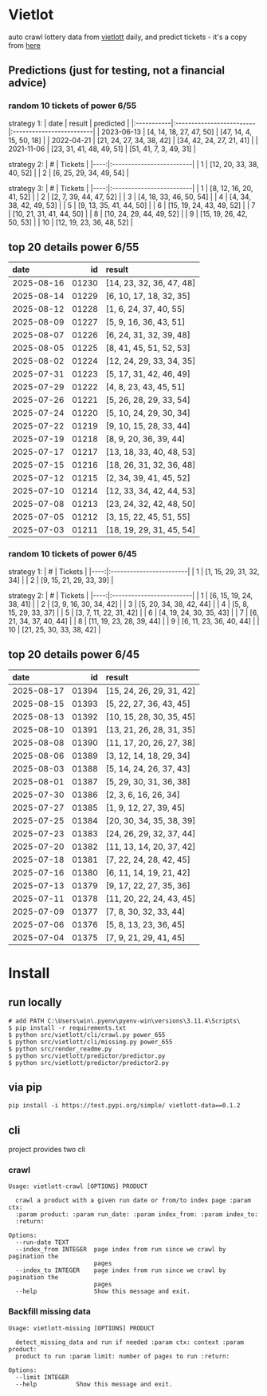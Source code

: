 # Vietlot
auto crawl lottery data from [vietlott](https://vietlott.vn) daily, and predict tickets - it's a copy from [here](https://github.com/vietvudanh/vietlott-data)
## Predictions (just for testing, not a financial advice)
### random 10 tickets of power 6/55

strategy 1:
| date       | result                   | predicted                |
|:-----------|:-------------------------|:-------------------------|
| 2023-06-13 | [4, 14, 18, 27, 47, 50]  | [47, 14, 4, 15, 50, 18]  |
| 2022-04-21 | [21, 24, 27, 34, 38, 42] | [34, 42, 24, 27, 21, 41] |
| 2021-11-06 | [23, 31, 41, 48, 49, 51] | [51, 41, 7, 3, 49, 31]   |

strategy 2:
|   # | Tickets                  |
|----:|:-------------------------|
|   1 | [12, 20, 33, 38, 40, 52] |
|   2 | [6, 25, 29, 34, 49, 54]  |

strategy 3:
|   # | Tickets                  |
|----:|:-------------------------|
|   1 | [8, 12, 16, 20, 41, 52]  |
|   2 | [2, 7, 39, 44, 47, 52]   |
|   3 | [4, 18, 33, 46, 50, 54]  |
|   4 | [4, 34, 38, 42, 49, 53]  |
|   5 | [9, 13, 35, 41, 44, 50]  |
|   6 | [15, 19, 24, 43, 49, 52] |
|   7 | [10, 21, 31, 41, 44, 50] |
|   8 | [10, 24, 29, 44, 49, 52] |
|   9 | [15, 19, 26, 42, 50, 53] |
|  10 | [12, 19, 23, 36, 48, 52] |

## top 20 details power 6/55
| date       |    id | result                   |
|:-----------|------:|:-------------------------|
| 2025-08-16 | 01230 | [14, 23, 32, 36, 47, 48] |
| 2025-08-14 | 01229 | [6, 10, 17, 18, 32, 35]  |
| 2025-08-12 | 01228 | [1, 6, 24, 37, 40, 55]   |
| 2025-08-09 | 01227 | [5, 9, 16, 36, 43, 51]   |
| 2025-08-07 | 01226 | [6, 24, 31, 32, 39, 48]  |
| 2025-08-05 | 01225 | [8, 41, 45, 51, 52, 53]  |
| 2025-08-02 | 01224 | [12, 24, 29, 33, 34, 35] |
| 2025-07-31 | 01223 | [5, 17, 31, 42, 46, 49]  |
| 2025-07-29 | 01222 | [4, 8, 23, 43, 45, 51]   |
| 2025-07-26 | 01221 | [5, 26, 28, 29, 33, 54]  |
| 2025-07-24 | 01220 | [5, 10, 24, 29, 30, 34]  |
| 2025-07-22 | 01219 | [9, 10, 15, 28, 33, 44]  |
| 2025-07-19 | 01218 | [8, 9, 20, 36, 39, 44]   |
| 2025-07-17 | 01217 | [13, 18, 33, 40, 48, 53] |
| 2025-07-15 | 01216 | [18, 26, 31, 32, 36, 48] |
| 2025-07-12 | 01215 | [2, 34, 39, 41, 45, 52]  |
| 2025-07-10 | 01214 | [12, 33, 34, 42, 44, 53] |
| 2025-07-08 | 01213 | [23, 24, 32, 42, 48, 50] |
| 2025-07-05 | 01212 | [3, 15, 22, 45, 51, 55]  |
| 2025-07-03 | 01211 | [18, 19, 29, 31, 45, 54] |

### random 10 tickets of power 6/45

strategy 1:
|   # | Tickets                 |
|----:|:------------------------|
|   1 | [1, 15, 29, 31, 32, 34] |
|   2 | [9, 15, 21, 29, 33, 39] |

strategy 2:
|   # | Tickets                  |
|----:|:-------------------------|
|   1 | [6, 15, 19, 24, 38, 41]  |
|   2 | [3, 9, 16, 30, 34, 42]   |
|   3 | [5, 20, 34, 38, 42, 44]  |
|   4 | [5, 8, 15, 29, 33, 37]   |
|   5 | [3, 7, 11, 22, 31, 42]   |
|   6 | [4, 19, 24, 30, 35, 43]  |
|   7 | [6, 21, 34, 37, 40, 44]  |
|   8 | [11, 19, 23, 28, 39, 44] |
|   9 | [6, 11, 23, 36, 40, 44]  |
|  10 | [21, 25, 30, 33, 38, 42] |

## top 20 details power 6/45
| date       |    id | result                   |
|:-----------|------:|:-------------------------|
| 2025-08-17 | 01394 | [15, 24, 26, 29, 31, 42] |
| 2025-08-15 | 01393 | [5, 22, 27, 36, 43, 45]  |
| 2025-08-13 | 01392 | [10, 15, 28, 30, 35, 45] |
| 2025-08-10 | 01391 | [13, 21, 26, 28, 31, 35] |
| 2025-08-08 | 01390 | [11, 17, 20, 26, 27, 38] |
| 2025-08-06 | 01389 | [3, 12, 14, 18, 29, 34]  |
| 2025-08-03 | 01388 | [5, 14, 24, 26, 37, 43]  |
| 2025-08-01 | 01387 | [5, 29, 30, 31, 36, 38]  |
| 2025-07-30 | 01386 | [2, 3, 6, 16, 26, 34]    |
| 2025-07-27 | 01385 | [1, 9, 12, 27, 39, 45]   |
| 2025-07-25 | 01384 | [20, 30, 34, 35, 38, 39] |
| 2025-07-23 | 01383 | [24, 26, 29, 32, 37, 44] |
| 2025-07-20 | 01382 | [11, 13, 14, 20, 37, 42] |
| 2025-07-18 | 01381 | [7, 22, 24, 28, 42, 45]  |
| 2025-07-16 | 01380 | [6, 11, 14, 19, 21, 42]  |
| 2025-07-13 | 01379 | [9, 17, 22, 27, 35, 36]  |
| 2025-07-11 | 01378 | [11, 20, 22, 24, 43, 45] |
| 2025-07-09 | 01377 | [7, 8, 30, 32, 33, 44]   |
| 2025-07-06 | 01376 | [5, 8, 13, 23, 36, 45]   |
| 2025-07-04 | 01375 | [7, 9, 21, 29, 41, 45]   |

<!---
stats 6/55 all time - stats.to_markdown(index=False)
stats 6/55 -15d - stats_15d.to_markdown(index=False)
stats 6/55 -30d - stats_30d.to_markdown(index=False)
stats 6/55 -60d - stats_60d.to_markdown(index=False)
stats 6/55 -90d - stats_90d.to_markdown(index=False)
-->

# Install
 
## run locally

```shell
# add PATH C:\Users\win\.pyenv\pyenv-win\versions\3.11.4\Scripts\
$ pip install -r requirements.txt
$ python src/vietlott/cli/crawl.py power_655
$ python src/vietlott/cli/missing.py power_655
$ python src/render_readme.py
$ python src/vietlott/predictor/predictor.py
$ python src/vietlott/predictor/predictor2.py
```
 
## via pip

```shell
pip install -i https://test.pypi.org/simple/ vietlott-data==0.1.2
```

## cli
project provides two cli

### crawl
```shell
Usage: vietlott-crawl [OPTIONS] PRODUCT

  crawl a product with a given run date or from/to index page :param ctx:
  :param product: :param run_date: :param index_from: :param index_to:
  :return:

Options:
  --run-date TEXT
  --index_from INTEGER  page index from run since we crawl by pagination the
                        pages
  --index_to INTEGER    page index from run since we crawl by pagination the
                        pages
  --help                Show this message and exit.
```

### Backfill missing data

```shell
Usage: vietlott-missing [OPTIONS] PRODUCT

  detect_missing_data and run if needed :param ctx: context :param product:
  product to run :param limit: number of pages to run :return:

Options:
  --limit INTEGER
  --help           Show this message and exit.
```

